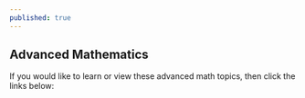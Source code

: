 ```yaml
---
published: true
---
```


## Advanced Mathematics

 If you would like to learn or view these advanced math topics, then click the links below:
